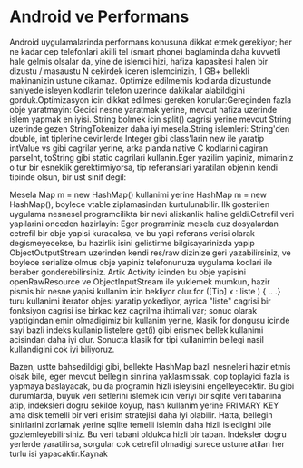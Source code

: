 # Android ve Performans

Android uygulamalarinda performans konusuna dikkat etmek gerekiyor;
her ne kadar cep telefonlari akilli tel (smart phone) baglaminda daha
kuvvetli hale gelmis olsalar da, yine de islemci hizi, hafiza
kapasitesi halen bir dizustu / masaustu N cekirdek iceren
islemcinizin, 1 GB+ bellekli makinanizin ustune cikamaz. Optimize
edilmemis kodlarda dizustunde saniyede isleyen kodlarin telefon
uzerinde dakikalar alabildigini gorduk.Optimizasyon icin dikkat
edilmesi gereken konular:Gereginden fazla obje yaratmayin: Gecici
nesne yaratmak yerine, mevcut hafiza uzerinde islem yapmak en
iyisi. String bolmek icin split() cagrisi yerine mevcut String
uzerinde gezen StringTokenizer daha iyi mesela.String islemleri:
String'den double, int tiplerine cevirilerde Integer gibi class'larin
new ile yaratip intValue vs gibi cagrilar yerine, arka planda native C
kodlarini cagiran parseInt, toString gibi static cagrilari
kullanin.Eger yazilim yapiniz, mimariniz o tur bir esneklik
gerektirmiyorsa, tip referanslari yaratilan objenin kendi tipinde
olsun, bir ust sinif degil:

Mesela Map m = new HashMap() kullanimi yerine HashMap m = new
HashMap(), boylece vtable ziplamasindan kurtulunabilir. Ilk gosterilen
uygulama nesnesel programcilikta bir nevi aliskanlik haline
geldi.Cetrefil veri yapilarini onceden hazirlayin: Eger programiniz
mesela duz dosyalardan cetrefil bir obje yapisi kuracaksa, ve bu yapi
referans verisi olarak degismeyecekse, bu hazirlik isini gelistirme
bilgisayarinizda yapip ObjectOutputStream uzerinden kendi res/raw
dizinize geri yazabilirsiniz, ve boylece serialize olmus obje yapiniz
telefonunuza uygulama kodlari ile beraber gonderebilirsiniz. Artik
Activity icinden bu obje yapisini openRawResource ve ObjectInputStream
ile yuklemek mumkun, hazir pismis bir nesne yapisi kullanim icin
bekliyor olur.for ([Tip] x : liste ) { .. .} turu kullanimi iterator
objesi yaratip yokediyor, ayrica "liste" cagrisi bir fonksiyon cagrisi
ise birkac kez cagrilma ihtimali var; sonuc olarak yaptigindan emin
olmadigimiz bir kullanim yerine, klasik for dongusu icinde sayi bazli
indeks kullanip listelere get(i) gibi erismek bellek kullanimi
acisindan daha iyi olur. Sonucta klasik for tipi kullanimin bellegi
nasil kullandigini cok iyi biliyoruz.

Bazen, ustte bahsedildigi gibi, bellekte HashMap bazli nesneleri hazir
etmis olsak bile, eger mevcut bellegin sinirina yaklasmissak, cop
toplayici fazla is yapmaya baslayacak, bu da programin hizli
isleyisini engelleyecektir. Bu gibi durumlarda, buyuk veri setlerini
islemek icin veriyi bir sqlite veri tabanina atip, indeksleri dogru
sekilde koyup, hash kullanim yerine PRIMARY KEY ama disk temelli bir
veri erisim stratejisi daha iyi olabilir. Hatta, bellegin sinirlarini
zorlamak yerine sqlite temelli islemin daha hizli isledigini bile
gozlemleyebilirsiniz. Bu veri tabani oldukca hizli bir
taban. Indeksler dogru yerlerde yaratilirsa, sorgular cok cetrefil
olmadigi surece ustune atilan her turlu isi yapacaktir.Kaynak




